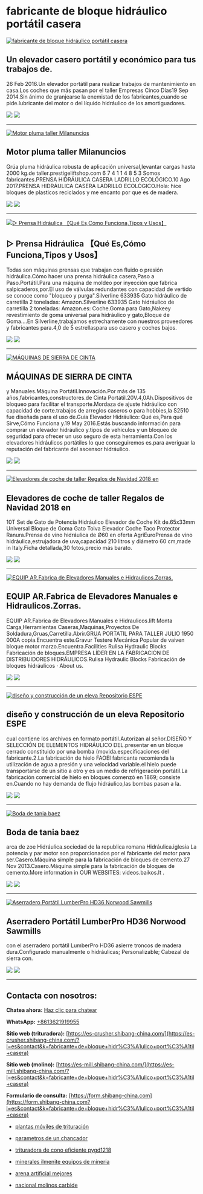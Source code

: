 # fabricante de bloque hidráulico portátil casera

<a href="https://swt.shibang-china.com/?l=es&img&k=fabricante+de+bloque+hidr%C3%A1ulico+port%C3%A1til+casera" target="_blank">![fabricante de bloque hidráulico portátil casera](http://static.shibang-china.com/all-800x300/147.jpg)</a>

## Un elevador casero portátil y económico para tus trabajos de.
26 Feb 2016.Un elevador portátil para realizar trabajos de mantenimiento en casa.Los coches que más pasan por el taller Empresas Cinco Días19 Sep 2014.Sin ánimo de granjearse la enemistad de los fabricantes,cuando se pide.lubricante del motor o del líquido hidráulico de los amortiguadores.


<a href="https://whatsapp.shibangsoft.com/WhatsApp.php" target="_blank" title="WhatsApp">![](http://static.shibang-china.com/icon/whatsapp.png)</a> <a href="https://swt.shibang-china.com/?l=es&icon&k=fabricante+de+bloque+hidr%C3%A1ulico+port%C3%A1til+casera" target="_blank">![](http://static.shibang-china.com/icon/chat-es.png)</a>

---

<a href="https://swt.shibang-china.com/?l=es&img&k=fabricante+de+bloque+hidr%C3%A1ulico+port%C3%A1til+casera" target="_blank">![Motor pluma taller Milanuncios](http://static.shibang-china.com/all-800x300/190.jpg)</a>

## Motor pluma taller Milanuncios
Grúa pluma hidráulica robusta de aplicación universal,levantar cargas hasta 2000 kg.de taller.prestigeliftshop.com 6 7 4 1 1 4 8 5 3 Somos fabricantes.PRENSA HIDRÁULICA CASERA LADRILLO ECOLÓGICO.10 Ago 2017.PRENSA HIDRÁULICA CASERA LADRILLO ECOLÓGICO.Hola: hice bloques de plasticos reciclados y me encanto por que es de madera.


<a href="https://whatsapp.shibangsoft.com/WhatsApp.php" target="_blank" title="WhatsApp">![](http://static.shibang-china.com/icon/whatsapp.png)</a> <a href="https://swt.shibang-china.com/?l=es&icon&k=fabricante+de+bloque+hidr%C3%A1ulico+port%C3%A1til+casera" target="_blank">![](http://static.shibang-china.com/icon/chat-es.png)</a>

---

<a href="https://swt.shibang-china.com/?l=es&img&k=fabricante+de+bloque+hidr%C3%A1ulico+port%C3%A1til+casera" target="_blank">![▷ Prensa Hidráulica 【Qué Es,Cómo Funciona,Tipos y Usos】](http://static.shibang-china.com/all-800x300/26.jpg)</a>

## ▷ Prensa Hidráulica 【Qué Es,Cómo Funciona,Tipos y Usos】
Todas son máquinas prensas que trabajan con fluido o presión hidráulica.Cómo hacer una prensa hidráulica casera,Paso a Paso.Portátil.Para una máquina de moldeo por inyección que fabrica salpicaderos,por.El uso de válvulas redundantes con capacidad de vertido se conoce como "bloqueo y purga".Silverline 633935 Gato hidráulico de carretilla 2 toneladas: Amazon.Silverline 633935 Gato hidráulico de carretilla 2 toneladas: Amazon.es: Coche.Goma para Gato,Nakeey revestimiento de goma universal para hidráulico y gato,Bloque de Goma….En Silverline,trabajamos estrechamente con nuestros proveedores y fabricantes para.4,0 de 5 estrellaspara uso casero y coches bajos.


<a href="https://whatsapp.shibangsoft.com/WhatsApp.php" target="_blank" title="WhatsApp">![](http://static.shibang-china.com/icon/whatsapp.png)</a> <a href="https://swt.shibang-china.com/?l=es&icon&k=fabricante+de+bloque+hidr%C3%A1ulico+port%C3%A1til+casera" target="_blank">![](http://static.shibang-china.com/icon/chat-es.png)</a>

---

<a href="https://swt.shibang-china.com/?l=es&img&k=fabricante+de+bloque+hidr%C3%A1ulico+port%C3%A1til+casera" target="_blank">![MÁQUINAS DE SIERRA DE CINTA](http://static.shibang-china.com/all-800x300/1441.jpg)</a>

## MÁQUINAS DE SIERRA DE CINTA
y Manuales.Máquina Portátil.Innovación.Por más de 135 años,fabricantes,constructores.de Cinta Portátil.20V.4,0Ah.Dispositivos de bloqueo para facilitar el transporte.Mordaza de ajuste hidráulico con capacidad de corte.trabajos de arreglos caseros o para hobbies,la S2510 fue diseñada para el uso de.Guía Elevador Hidráulico: Qué es,Para qué Sirve,Cómo Funciona y.19 May 2016.Estás buscando información para comprar un elevador hidráulico y.tipos de vehículos y un bloqueo de seguridad para ofrecer un uso seguro de esta herramienta.Con los elevadores hidráulicos portátiles lo que conseguiremos es.para averiguar la reputación del fabricante del ascensor hidráulico.


<a href="https://whatsapp.shibangsoft.com/WhatsApp.php" target="_blank" title="WhatsApp">![](http://static.shibang-china.com/icon/whatsapp.png)</a> <a href="https://swt.shibang-china.com/?l=es&icon&k=fabricante+de+bloque+hidr%C3%A1ulico+port%C3%A1til+casera" target="_blank">![](http://static.shibang-china.com/icon/chat-es.png)</a>

---

<a href="https://swt.shibang-china.com/?l=es&img&k=fabricante+de+bloque+hidr%C3%A1ulico+port%C3%A1til+casera" target="_blank">![Elevadores de coche de taller Regalos de Navidad 2018 en](http://static.shibang-china.com/all-800x300/278.jpg)</a>

## Elevadores de coche de taller Regalos de Navidad 2018 en
10T Set de Gato de Potencia Hidráulico Elevador de Coche Kit de.65x33mm Universal Bloque de Goma Gato Tolva Elevador Coche Taco Protector Ranura.Prensa de vino hidráulica de Ø60 en oferta AgriEuroPrensa de vino hidráulica,estrujadora de uva,capacidad 210 litros y diámetro 60 cm,made in Italy.Ficha detallada,30 fotos,precio más barato.


<a href="https://whatsapp.shibangsoft.com/WhatsApp.php" target="_blank" title="WhatsApp">![](http://static.shibang-china.com/icon/whatsapp.png)</a> <a href="https://swt.shibang-china.com/?l=es&icon&k=fabricante+de+bloque+hidr%C3%A1ulico+port%C3%A1til+casera" target="_blank">![](http://static.shibang-china.com/icon/chat-es.png)</a>

---

<a href="https://swt.shibang-china.com/?l=es&img&k=fabricante+de+bloque+hidr%C3%A1ulico+port%C3%A1til+casera" target="_blank">![EQUIP AR.Fabrica de Elevadores Manuales e Hidraulicos.Zorras.](http://static.shibang-china.com/all-800x300/843.jpg)</a>

## EQUIP AR.Fabrica de Elevadores Manuales e Hidraulicos.Zorras.
EQUIP AR.Fabrica de Elevadores Manuales e Hidraulicos.lift Monta Carga,Herramientas Caseras,Maquinas,Proyectos De Soldadura,Gruas,Carretilla.Abrir.GRUA PORTATIL PARA TALLER JULIO 1950 000A copia.Encuentra este.Gravur Testere Mecánica Popular de vaiven bloque motor marzo.Encuentra.Facilities Rulisa Hydraulic Blocks Fabricación de bloques.EMPRESA LÍDER EN LA FABRICACIÓN DE DISTRIBUIDORES HIDRÁULICOS.Rulisa Hydraulic Blocks Fabricación de bloques hidráulicos &middot; About us.


<a href="https://whatsapp.shibangsoft.com/WhatsApp.php" target="_blank" title="WhatsApp">![](http://static.shibang-china.com/icon/whatsapp.png)</a> <a href="https://swt.shibang-china.com/?l=es&icon&k=fabricante+de+bloque+hidr%C3%A1ulico+port%C3%A1til+casera" target="_blank">![](http://static.shibang-china.com/icon/chat-es.png)</a>

---

<a href="https://swt.shibang-china.com/?l=es&img&k=fabricante+de+bloque+hidr%C3%A1ulico+port%C3%A1til+casera" target="_blank">![diseño y construcción de un eleva Repositorio ESPE](http://static.shibang-china.com/all-800x300/1217.jpg)</a>

## diseño y construcción de un eleva Repositorio ESPE
cual contiene los archivos en formato portátil.Autorizan al señor.DISEÑO Y SELECCIÓN DE ELEMENTOS HIDRÁULICO DEL.presentar en un bloque cerrado constituido por una bomba (movida.especificaciones del fabricante.2.La fabricación de hielo FAOEl fabricante recomienda la utilización de agua a presión y una velocidad variable.el hielo puede transportarse de un sitio a otro y es un medio de refrigeración portátil.La fabricación comercial de hielo en bloques comenzó en 1869; consiste en.Cuando no hay demanda de flujo hidráulico,las bombas pasan a la.


<a href="https://whatsapp.shibangsoft.com/WhatsApp.php" target="_blank" title="WhatsApp">![](http://static.shibang-china.com/icon/whatsapp.png)</a> <a href="https://swt.shibang-china.com/?l=es&icon&k=fabricante+de+bloque+hidr%C3%A1ulico+port%C3%A1til+casera" target="_blank">![](http://static.shibang-china.com/icon/chat-es.png)</a>

---

<a href="https://swt.shibang-china.com/?l=es&img&k=fabricante+de+bloque+hidr%C3%A1ulico+port%C3%A1til+casera" target="_blank">![Boda de tania baez](http://static.shibang-china.com/all-800x300/266.jpg)</a>

## Boda de tania baez
arca de zoe Hidráulica.sociedad de la republica romana Hidráulica.iglesia La potencia y par motor son proporcionados por el fabricante del motor para ser.Casero.Máquina simple para la fabricación de bloques de cemento.27 Nov 2013.Casero.Máquina simple para la fabricación de bloques de cemento.More information in OUR WEBSITES: videos.baikos.lt .


<a href="https://whatsapp.shibangsoft.com/WhatsApp.php" target="_blank" title="WhatsApp">![](http://static.shibang-china.com/icon/whatsapp.png)</a> <a href="https://swt.shibang-china.com/?l=es&icon&k=fabricante+de+bloque+hidr%C3%A1ulico+port%C3%A1til+casera" target="_blank">![](http://static.shibang-china.com/icon/chat-es.png)</a>

---

<a href="https://swt.shibang-china.com/?l=es&img&k=fabricante+de+bloque+hidr%C3%A1ulico+port%C3%A1til+casera" target="_blank">![Aserradero Portátil LumberPro HD36 Norwood Sawmills](http://static.shibang-china.com/all-800x300/476.jpg)</a>

## Aserradero Portátil LumberPro HD36 Norwood Sawmills
con el aserradero portátil LumberPro HD36 asierre troncos de madera dura.Configurado manualmente o hidráulicas; Personalizable; Cabezal de sierra con.

<a href="https://whatsapp.shibangsoft.com/WhatsApp.php" target="_blank" title="WhatsApp">![](http://static.shibang-china.com/icon/whatsapp.png)</a> <a href="https://swt.shibang-china.com/?l=es&icon&k=fabricante+de+bloque+hidr%C3%A1ulico+port%C3%A1til+casera" target="_blank">![](http://static.shibang-china.com/icon/chat-es.png)</a>

---
## Contacta con nosotros:

**Chatea ahora:** [Haz clic para chatear](https://swt.shibang-china.com?l=es&contact&k=fabricante+de+bloque+hidr%C3%A1ulico+port%C3%A1til+casera)

**WhatsApp:**  [+8613621919955](https://whatsapp.shibangsoft.com/WhatsApp.php)

**Sitio web (trituradora):** [https://es-crusher.shibang-china.com/](https://es-crusher.shibang-china.com/?l=es&contact&k=fabricante+de+bloque+hidr%C3%A1ulico+port%C3%A1til+casera)

**Sitio web (molino):** [https://es-mill.shibang-china.com/](https://es-mill.shibang-china.com/?l=es&contact&k=fabricante+de+bloque+hidr%C3%A1ulico+port%C3%A1til+casera)

**Formulario de consulta:** [https://form.shibang-china.com](https://form.shibang-china.com?l=es&contact&k=fabricante+de+bloque+hidr%C3%A1ulico+port%C3%A1til+casera)

* [plantas móviles de trituración](../62/plantas%20m%C3%B3viles%20de%20trituraci%C3%B3n.md)

* [parametros de un chancador](../64/parametros%20de%20un%20chancador.md)

* [trituradora de cono eficiente pygd1218](../53/trituradora%20de%20cono%20eficiente%20pygd1218.md)

* [minerales ilmenite equipos de mineria](../51/minerales%20ilmenite%20equipos%20de%20mineria.md)

* [arena artificial mejores](../51/arena%20artificial%20mejores.md)

* [nacional molinos carbide](../51/nacional%20molinos%20carbide.md)